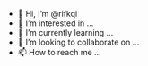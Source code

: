 - 👋 Hi, I’m @rifkqi
- 👀 I’m interested in ...
- 🌱 I’m currently learning ...
- 💞️ I’m looking to collaborate on ...
- 📫 How to reach me ...

<!---
rifkqi/rifkqi is a ✨ special ✨ repository because its `README.md` (this file) appears on your GitHub profile.
You can click the Preview link to take a look at your changes.
--->

